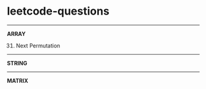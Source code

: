 # leetcode-questions
<hr>
<strong>ARRAY</strong>

31. Next Permutation 
<hr>
<strong>STRING</strong>


<hr>
<strong>MATRIX</strong>
